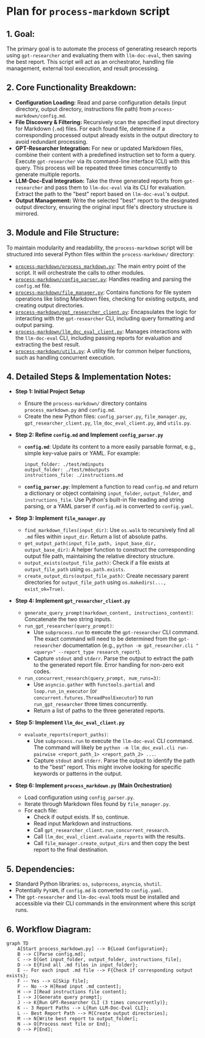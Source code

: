 # Plan for `process-markdown` script

## 1. Goal:
The primary goal is to automate the process of generating research reports using `gpt-researcher` and evaluating them with `llm-doc-eval`, then saving the best report. This script will act as an orchestrator, handling file management, external tool execution, and result processing.

## 2. Core Functionality Breakdown:

*   **Configuration Loading:** Read and parse configuration details (input directory, output directory, instructions file path) from `process-markdown/config.md`.
*   **File Discovery & Filtering:** Recursively scan the specified input directory for Markdown (`.md`) files. For each found file, determine if a corresponding processed output already exists in the output directory to avoid redundant processing.
*   **GPT-Researcher Integration:** For new or updated Markdown files, combine their content with a predefined instruction set to form a query. Execute `gpt-researcher` via its command-line interface (CLI) with this query. This process will be repeated three times concurrently to generate multiple reports.
*   **LLM-Doc-Eval Integration:** Take the three generated reports from `gpt-researcher` and pass them to `llm-doc-eval` via its CLI for evaluation. Extract the path to the "best" report based on `llm-doc-eval`'s output.
*   **Output Management:** Write the selected "best" report to the designated output directory, ensuring the original input file's directory structure is mirrored.

## 3. Module and File Structure:

To maintain modularity and readability, the `process-markdown` script will be structured into several Python files within the `process-markdown/` directory:

*   [`process-markdown/process_markdown.py`](process-markdown/process_markdown.py): The main entry point of the script. It will orchestrate the calls to other modules.
*   [`process-markdown/config_parser.py`](process-markdown/config_parser.py): Handles reading and parsing the `config.md` file.
*   [`process-markdown/file_manager.py`](process-markdown/file_manager.py): Contains functions for file system operations like listing Markdown files, checking for existing outputs, and creating output directories.
*   [`process-markdown/gpt_researcher_client.py`](process-markdown/gpt_researcher_client.py): Encapsulates the logic for interacting with the `gpt-researcher` CLI, including query formatting and output parsing.
*   [`process-markdown/llm_doc_eval_client.py`](process-markdown/llm_doc_eval_client.py): Manages interactions with the `llm-doc-eval` CLI, including passing reports for evaluation and extracting the best result.
*   [`process-markdown/utils.py`](process-markdown/utils.py): A utility file for common helper functions, such as handling concurrent execution.

## 4. Detailed Steps & Implementation Notes:

*   **Step 1: Initial Project Setup**
    *   Ensure the `process-markdown/` directory contains `process_markdown.py` and `config.md`.
    *   Create the new Python files: `config_parser.py`, `file_manager.py`, `gpt_researcher_client.py`, `llm_doc_eval_client.py`, and `utils.py`.

*   **Step 2: Refine `config.md` and Implement `config_parser.py`**
    *   **`config.md`**: Update its content to a more easily parsable format, e.g., simple key-value pairs or YAML. For example:
        ```
        input_folder: ./test/mdinputs
        output_folder: ./test/mdoutputs
        instructions_file: ./instructions.md
        ```
    *   **`config_parser.py`**: Implement a function to read `config.md` and return a dictionary or object containing `input_folder`, `output_folder`, and `instructions_file`. Use Python's built-in file reading and string parsing, or a YAML parser if `config.md` is converted to `config.yaml`.

*   **Step 3: Implement `file_manager.py`**
    *   `find_markdown_files(input_dir)`: Use `os.walk` to recursively find all `.md` files within `input_dir`. Return a list of absolute paths.
    *   `get_output_path(input_file_path, input_base_dir, output_base_dir)`: A helper function to construct the corresponding output file path, maintaining the relative directory structure.
    *   `output_exists(output_file_path)`: Check if a file exists at `output_file_path` using `os.path.exists`.
    *   `create_output_dirs(output_file_path)`: Create necessary parent directories for `output_file_path` using `os.makedirs(..., exist_ok=True)`.

*   **Step 4: Implement `gpt_researcher_client.py`**
    *   `generate_query_prompt(markdown_content, instructions_content)`: Concatenate the two string inputs.
    *   `run_gpt_researcher(query_prompt)`:
        *   Use `subprocess.run` to execute the `gpt-researcher` CLI command. The exact command will need to be determined from the `gpt-researcher` documentation (e.g., `python -m gpt_researcher.cli "<query>" --report_type research_report`).
        *   Capture `stdout` and `stderr`. Parse the output to extract the path to the generated report file. Error handling for non-zero exit codes.
    *   `run_concurrent_research(query_prompt, num_runs=3)`:
        *   Use `asyncio.gather` with `functools.partial` and `loop.run_in_executor` (or `concurrent.futures.ThreadPoolExecutor`) to run `run_gpt_researcher` three times concurrently.
        *   Return a list of paths to the three generated reports.

*   **Step 5: Implement `llm_doc_eval_client.py`**
    *   `evaluate_reports(report_paths)`:
        *   Use `subprocess.run` to execute the `llm-doc-eval` CLI command. The command will likely be `python -m llm_doc_eval.cli run-pairwise <report_path_1> <report_path_2> ...`.
        *   Capture `stdout` and `stderr`. Parse the output to identify the path to the "best" report. This might involve looking for specific keywords or patterns in the output.

*   **Step 6: Implement `process_markdown.py` (Main Orchestration)**
    *   Load configuration using `config_parser.py`.
    *   Iterate through Markdown files found by `file_manager.py`.
    *   For each file:
        *   Check if output exists. If so, continue.
        *   Read input Markdown and instructions.
        *   Call `gpt_researcher_client.run_concurrent_research`.
        *   Call `llm_doc_eval_client.evaluate_reports` with the results.
        *   Call `file_manager.create_output_dirs` and then copy the best report to the final destination.

## 5. Dependencies:

*   Standard Python libraries: `os`, `subprocess`, `asyncio`, `shutil`.
*   Potentially `PyYAML` if `config.md` is converted to `config.yaml`.
*   The `gpt-researcher` and `llm-doc-eval` tools must be installed and accessible via their CLI commands in the environment where this script runs.

## 6. Workflow Diagram:

```mermaid
graph TD
    A[Start process_markdown.py] --> B{Load Configuration};
    B --> C[Parse config.md];
    C --> D[Get input_folder, output_folder, instructions_file];
    D --> E{Find all .md files in input_folder};
    E -- For each input .md file --> F{Check if corresponding output exists};
    F -- Yes --> G[Skip file];
    F -- No --> H[Read input .md content];
    H --> I[Read instructions file content];
    I --> J[Generate query prompt];
    J --> K{Run GPT-Researcher CLI (3 times concurrently)};
    K -- 3 Report Paths --> L{Run LLM-Doc-Eval CLI};
    L -- Best Report Path --> M[Create output directories];
    M --> N[Write best report to output_folder];
    N --> O[Process next file or End];
    O --> P[End];